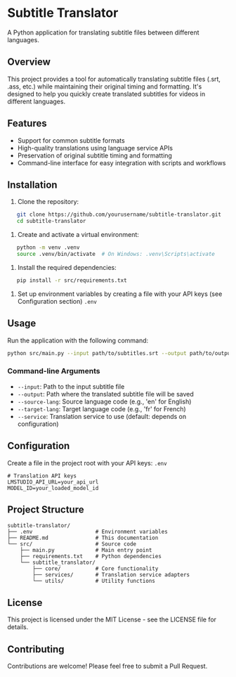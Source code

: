 # Subtitle Translator
A Python application for translating subtitle files between different languages.
## Overview
This project provides a tool for automatically translating subtitle files (.srt, .ass, etc.) while maintaining their original timing and formatting. It's designed to help you quickly create translated subtitles for videos in different languages.
## Features
- Support for common subtitle formats
- High-quality translations using language service APIs
- Preservation of original subtitle timing and formatting
- Command-line interface for easy integration with scripts and workflows

## Installation
1. Clone the repository:
``` bash
   git clone https://github.com/yourusername/subtitle-translator.git
   cd subtitle-translator
```
1. Create and activate a virtual environment:
``` bash
   python -m venv .venv
   source .venv/bin/activate  # On Windows: .venv\Scripts\activate
```
1. Install the required dependencies:
``` bash
   pip install -r src/requirements.txt
```
1. Set up environment variables by creating a file with your API keys (see Configuration section) `.env`

## Usage
Run the application with the following command:
``` bash
python src/main.py --input path/to/subtitles.srt --output path/to/output.srt --source-lang en --target-lang fr
```
### Command-line Arguments
- `--input`: Path to the input subtitle file
- `--output`: Path where the translated subtitle file will be saved
- `--source-lang`: Source language code (e.g., 'en' for English)
- `--target-lang`: Target language code (e.g., 'fr' for French)
- `--service`: Translation service to use (default: depends on configuration)

## Configuration
Create a file in the project root with your API keys: `.env`
``` 
# Translation API keys
LMSTUDIO_API_URL=your_api_url
MODEL_ID=your_loaded_model_id
```
## Project Structure
``` 
subtitle-translator/
├── .env                    # Environment variables
├── README.md               # This documentation
└── src/                    # Source code
    ├── main.py             # Main entry point
    ├── requirements.txt    # Python dependencies
    └── subtitle_translator/
        ├── core/           # Core functionality
        ├── services/       # Translation service adapters
        └── utils/          # Utility functions
```
## License
This project is licensed under the MIT License - see the LICENSE file for details.
## Contributing
Contributions are welcome! Please feel free to submit a Pull Request.
